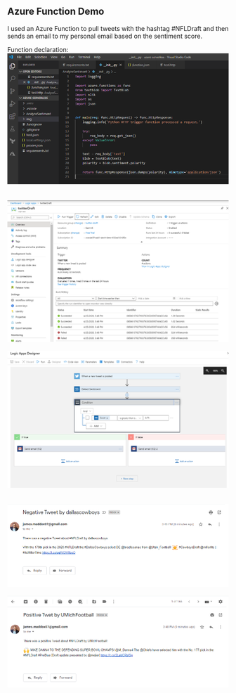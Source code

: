 ## Azure Function Demo

I used an Azure Function to pull tweets with the hashtag #NFLDraft and then sends an email to my personal email based on the sentiment score.

Function declaration:  
![](img/azure-function1.PNG)  
<br />  
![](img/azure-function2.PNG)  
<br /> 
![](img/azure-function3.PNG)  
<br />  
![](img/azure-function4.PNG)  
<br /> 
![](img/azure-function5.PNG)  
